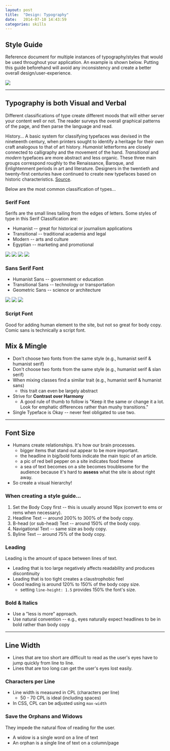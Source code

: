 ```yaml
---
layout: post
title:  "Design: Typography"
date:   2014-07-10 14:43:59
categories: skills
---
```


## Style Guide
Reference document for multiple instances of typography/styles that would 
be used throughout your application.  An example is shown below.  Putting this
guide beforehand will avoid any inconsistency and create a better overall 
design/user-experience.

![](http://i.imgur.com/ZLXQtur.png)


---

## Typography is both Visual and Verbal
Different classifications of type create different moods that will either
server your content well or not. The reader surveys the overall graphical 
patterns of the page, and then parse the language and read.  

History... A basic system for classifying typefaces was devised in the nineteenth century, when printers sought to identify a heritage for their own craft analogous to that of art history. *Humanist* letterforms are closely connected to calligraphy and the movement of the hand. *Transitional* and *modern* typefaces are more abstract and less organic. These three main groups correspond roughly to the Renaissance, Baroque, and Enlightenment periods in art and literature. Designers in the twentieth and twenty-first centuries have continued to create new typefaces based on historic characteristics. [Source](http://papress.com/thinkingwithtype/letter/classification.htm).

Below are the most common classification of types...


### Serif Font
Serifs are the small lines tailing from the edges of letters. Some styles of 
type in this Serif Classification are:

* Humanist -- great for historical or journalism applications
* Transitional -- traditional academia and legal
* Modern -- arts and culture
* Egyptian -- marketing and promotional

![](http://i.imgur.com/Zs5zo2S.jpg)
![](http://i.imgur.com/y2oLzyq.jpg)
![](http://i.imgur.com/vF8inNJ.jpg)
![](http://i.imgur.com/xYv4Sbh.jpg)

### Sans Serif Font

* Humanist Sans -- government or education
* Transitional Sans -- technology or transportation
* Geometric Sans -- science or architecture

![](http://i.imgur.com/ZbM9mpq.jpg)
![](http://i.imgur.com/LhxJsqI.jpg)
![](http://i.imgur.com/MzJ38Os.jpg)


### Script Font
Good for adding human element to the site, but not so great for body copy.
Comic sans is technically a script font.



## Mix & Mingle

* Don't choose two fonts from the same style (e.g., humanist serif & humanist serif)
* Don't choose two fonts from the same style (e.g., humanist serif & slan serif)
* When mixing classes find a similar trait (e.g., humanist serif & humanist sans)
  * this trait can even be largely abstract
* Strive for **Contrast over Harmony**
  * A good rule of thumb to follow is "Keep it the same or 
  change it a lot. Look for emphatic differences rather than mushy transitions."
* Single Typeface is Okay -- never feel obligated to use two.



---

## Font Size

* Humans create relationships.  It's how our brain processes. 
  * bigger items that stand out appear to be more important.
  * the headline in big/bold fonts indicate the main topic of an article.
  * a pic of red bell pepper on a site indicates food theme
  * a sea of text becomes on a site becomes troublesome for the audience 
  because it's hard to **assess** what the site is about right away.
* So create a visual hierarchy!



### When creating a style guide...

1. Set the Body Copy first -- this is usually around 16px (convert to ems or rems when necessary).
2. Headline Text -- around 200% to 300% of the body copy.
3. B-head (or sub-head) Text -- around 150% of the body copy.
4. Navigational Text -- same size as body copy.
5. Byline Text -- around 75% of the body copy.

### Leading
Leading is the amount of space between lines of text.

* Leading that is too large negatively affects readability and produces discontinuity
* Leading that is too tight creates a claustrophobic feel
* Good leading is around 120% to 150% of the body copy size.
  * setting `line-height: 1.5` provides 150% the font's size.

### Bold & Italics

* Use a "less is more" approach.
* Use natural convention -- e.g., eyes naturally expect headlines to be in bold rather than body copy


---


## Line Width

* Lines that are too short are difficult to read as the user's eyes have to jump 
quickly from line to line.
* Lines that are too long can get the user's eyes lost easily.


### Characters per Line
* Line width is measured in CPL (characters per line)
  * 50 - 70 CPL is ideal (including spaces)
* In CSS, CPL can be adjusted using `max-width`


### Save the Orphans and Widows
They impede the natural flow of reading for the user.

* A widow is a single word on a line of text
* An orphan is a single line of text on a column/page
